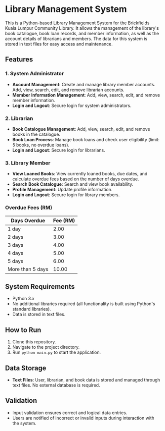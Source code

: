 <h1>Library Management System</h1>

<p>This is a Python-based Library Management System for the Brickfields Kuala Lumpur Community Library. It allows the management of the library's book catalogue, book loan records, and member information, as well as the account details of librarians and members. The data for this system is stored in text files for easy access and maintenance.</p>

<h2>Features</h2>

<h3>1. System Administrator</h3>
<ul>
    <li><strong>Account Management</strong>: Create and manage library member accounts. Add, view, search, edit, and remove librarian accounts.</li>
    <li><strong>Member Information Management</strong>: Add, view, search, edit, and remove member information.</li>
    <li><strong>Login and Logout</strong>: Secure login for system administrators.</li>
</ul>

<h3>2. Librarian</h3>
<ul>
    <li><strong>Book Catalogue Management</strong>: Add, view, search, edit, and remove books in the catalogue.</li>
    <li><strong>Book Loan Process</strong>: Manage book loans and check user eligibility (limit: 5 books, no overdue loans).</li>
    <li><strong>Login and Logout</strong>: Secure login for librarians.</li>
</ul>

<h3>3. Library Member</h3>
<ul>
    <li><strong>View Loaned Books</strong>: View currently loaned books, due dates, and calculate overdue fees based on the number of days overdue.</li>
    <li><strong>Search Book Catalogue</strong>: Search and view book availability.</li>
    <li><strong>Profile Management</strong>: Update profile information.</li>
    <li><strong>Login and Logout</strong>: Secure login for library members.</li>
</ul>

<h3>Overdue Fees (RM)</h3>
<table>
    <thead>
        <tr>
            <th>Days Overdue</th>
            <th>Fee (RM)</th>
        </tr>
    </thead>
    <tbody>
        <tr>
            <td>1 day</td>
            <td>2.00</td>
        </tr>
        <tr>
            <td>2 days</td>
            <td>3.00</td>
        </tr>
        <tr>
            <td>3 days</td>
            <td>4.00</td>
        </tr>
        <tr>
            <td>4 days</td>
            <td>5.00</td>
        </tr>
        <tr>
            <td>5 days</td>
            <td>6.00</td>
        </tr>
        <tr>
            <td>More than 5 days</td>
            <td>10.00</td>
        </tr>
    </tbody>
</table>

<h2>System Requirements</h2>
<ul>
    <li>Python 3.x</li>
    <li>No additional libraries required (all functionality is built using Python's standard libraries).</li>
    <li>Data is stored in text files.</li>
</ul>

<h2>How to Run</h2>
<ol>
    <li>Clone this repository.</li>
    <li>Navigate to the project directory.</li>
    <li>Run <code>python main.py</code> to start the application.</li>
</ol>

<h2>Data Storage</h2>
<ul>
    <li><strong>Text Files</strong>: User, librarian, and book data is stored and managed through text files. No external database is required.</li>
</ul>

<h2>Validation</h2>
<ul>
    <li>Input validation ensures correct and logical data entries.</li>
    <li>Users are notified of incorrect or invalid inputs during interaction with the system.</li>
</ul>